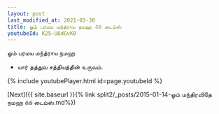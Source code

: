 ```yaml
---
layout: post
last_modified_at: 2021-03-30
title: ஓம் பரமய மந்த்ராய நமஹ ௧௧ டைம்ஸ்
youtubeId: K25-U6dGvK0
---
```

 
 
 ஓம் பரமய மந்த்ராய நமஹ  
 
 -  யார் தத்துவ சத்தியத்தின் உருவம். 
 
  
 
  
 
 
 
 
 
 


{% include youtubePlayer.html id=page.youtubeId %}
 
[Next]({{ site.baseurl }}{% link  split2/_posts/2015-01-14-ஓம் மந்திரவிதே நமஹ ௧௧ டைம்ஸ்.md%})
 
